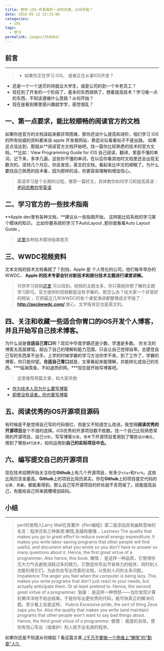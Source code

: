 ```yaml
---
title: 想学-iOS-开发高阶一点的东西，从何开始？
date: 2016-05-12 23:33:08
categories: 
  - iOS
tags: 
  - 学习
permalink: /pages/554b82/
---
```


## 前言

***
> - 如果你正在学习 iOS， 或者正在从事IOS开发？
- 还是一个一个迷茫的待就业大学生，或是公司的到一个半老员工？
- 现在到了开发的一个阶段了，基本的东西很熟了，想着提高技术？学习难一点的东西，不知该遵循什么思路？从何开始？
- 现在是看到哪里感兴趣就学学，感觉很乱？

## 一、第一点要求，能比较顺畅的阅读官方的文档
如果你连官方的文档读起来都非常困难，那你还谈什么提高和进阶，咱们学习 iOS 的所有权威的资料都来自 apple 开发者网站，靠逛论坛看看帖子不是出路。 如果这点没达到，那就从**阅读官方文档开始吧，找一篇你比较熟悉的技术的官方文档，**比如：View Programming Guide for iOS 自己阅读，翻译，里面不懂的单词，记下来，多学几遍，这些你不懂的单词，在以后你看其他时文档里还会出现无数次的。坚持几个月后，你会发现，英文的文档，看起来比中文的顺眼了。为什么要找自己熟悉的技术看，因为那样的话，你更容易理解和增加信心。
> 英语学习是个长期的过程，推荐一篇好文，具体教你如何学习和提高英语：[老码农教你学英语](http://blog.jobbole.com/45296/)

## 二、学习官方的一些技术指南
**Apple dev里有各种文档，**建议从一些指南开始， 这样能比较系统的学习某个模块的知识。
比如你要系统的学习下AutoLayout ,那你就看看Auto Layout Guide 。
> [这里](https://developer.apple.com/library/ios/navigation/#section=Resource%20Types&topic=Guides​)各种技术模块指南首页

## 三、WWDC视频资料
文本文档的技术文档看腻了？别怕，Apple 是 个人性化的公司，他们每年举办的 WWDC， **Apple 的技术专家会针对新技术和部分技术主题进行课堂讲解。**
> 可供学习视频[这里](https://developer.apple.com/devcenter/ios/index.action) 可以找到。视频的主题太多，你只需挑你想了解的主题学习即可。官方提供的视频都是没有字幕的，那怎么办？给大家一个非常好的网站 ，它把最近几年WWDC的各个课堂演讲都整理成文字版了：**http://asciiwwdc.com/** 放心，文字版肯定也是英文的。

## 四、关注和收藏一些适合你胃口的iOS开发个人博客，并且开始写自己技术博客。
为什么说是**合适自己胃口**啊？现实中毕竟学霸还是少数，学渣是多数。 你关注的博客太高层建瓴，超出了自己的理解和能力范围，只会让自己觉得自卑。总感觉自己写的东西拿不出手。上学的时候学霸的学习方法你学不来，到了工作了，学霸的博客，你只能仰望。**合适自己胃口**就是，文章看起来能理解，并能转化成自己的东西。***临渊羡鱼，不如退而织网。***现在就开始写博客吧。
> 这里推荐两篇文章，和大家共勉
- [作为技术人员为什么要写博客](http://blog.jobbole.com/48962/)
- [即便没有读者，你也要写博客 ​](http://blog.jobbole.com/38258/)

## 五、阅读优秀的iOS开源项目源码
有时候是不是觉得自己写的代码很烂，但是又不知道怎么改进。我觉得**阅读优秀的开源项目**是个不错的选择。iOS优秀的开源项目数不胜数。找一个自己比较熟悉常用的开源项目，自己`分析`，写写博客`分享`。`思考`下开源项目里用到了哪些`设计模式`，用到了哪些`API技术`，如何运用到**自己的实际项目中去。**

## 六、编写提交自己的开源项目
现在技术招聘开始关注你在**Github**上有几个开源项目，有多少`star`和`Fork`。这些比简历含金量高。**Github**上的项目比简历真实。你在**Github**上的项目提交代码的`记录`、`质量`，都能看得到。那么自己写开源项目的好处就不言而喻了。技能提高自己，有能给自己将来跳槽增加砝码。

## 小结
***
> perl的发明人Larry Wall在其著作《Perl编程》第二版添加具有幽默意味的名言：程序员有三种美德:懒惰,急躁和傲慢...
Laziness
The quality that makes you go to great effort to reduce overall energy expenditure. It makes you write labor-saving programs that other people will find useful, and document what you wrote so you don't have to answer so many questions about it. Hence, the first great virtue of a programmer, Also hence, this book.
懒惰：
是这样一种品质，它使得你花大力气去避免消耗过多的精力。它敦促你写出节省体力的程序，同时别人也能利用它们。为此你会写出完善的文档，以免别人问你太多问题。
Impatience
The anger you feel when the computer is being lazy. This makes you write programs that don't just react to your needs, but actually anticipate them. Or at least pretend to. Hence, the second great virtue of a programmer.
急躁：
是这样一种愤怒——当你发现计算机懒洋洋地不给出结果。于是你写出更优秀的代码，能尽快真正的解决问题。至少看上去是这样。
Hubris
Excessive pride, the sort of thing Zeus zaps you for. Also the quality that makes you write (and maintain) programs that other people won't want to say bad things about. Hence, the third great virtue of a programmer.
傲慢：
极度的自信，使你有信心写出（或维护）别人挑不出毛病的程序。

如果你还是不知道从何做起？看这篇文章[《千万不要做一个思维上“懒惰”的“勤奋”人!》](https://m.sohu.com/n/466758647/)
